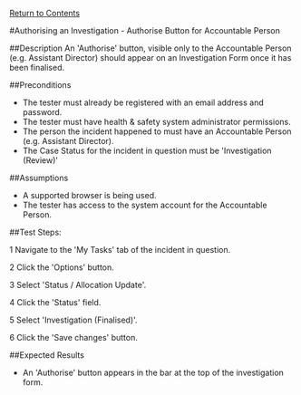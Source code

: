 [Return to Contents](https://github.com/infojam-james/test-cases/blob/master/Contents.md)

#Authorising an Investigation - Authorise Button for Accountable Person

##Description
An 'Authorise' button, visible only to the Accountable Person (e.g. Assistant Director) should appear on an Investigation Form once it has been finalised.

##Preconditions 
+ The tester must already be registered with an email address and password.
+ The tester must have health & safety system administrator permissions.
+ The person the incident happened to must have an Accountable Person (e.g. Assistant Director).
+ The Case Status for the incident in question must be 'Investigation (Review)'

##Assumptions
+ A supported browser is being used.
+ The tester has access to the system account for the Accountable Person.

##Test Steps:

1 Navigate to the 'My Tasks' tab of the incident in question.

2 Click the 'Options' button.

3 Select 'Status / Allocation Update'.

4 Click the 'Status' field.

5 Select 'Investigation (Finalised)'.

6 Click the 'Save changes' button.

##Expected Results
+ An 'Authorise' button appears in the bar at the top of the investigation form.
